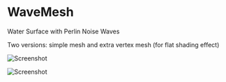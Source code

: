# WaveMesh
Water Surface with Perlin Noise Waves

Two versions: simple mesh and extra vertex mesh (for flat shading effect)

![Screenshot](https://gfycat.com/WastefulQueasyHamadryas)

![Screenshot](https://gfycat.com/FatherlyIllinformedChafer) 

